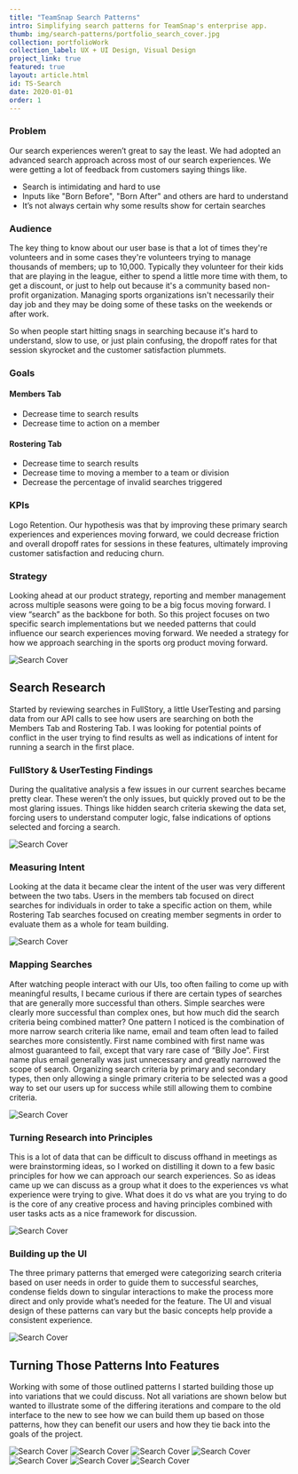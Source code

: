 ```yaml
---
title: "TeamSnap Search Patterns"
intro: Simplifying search patterns for TeamSnap's enterprise app.
thumb: img/search-patterns/portfolio_search_cover.jpg
collection: portfolioWork
collection_label: UX + UI Design, Visual Design
project_link: true
featured: true
layout: article.html
id: TS-Search
date: 2020-01-01
order: 1
---
```


<div class="Article-section">

### Problem

Our search experiences weren’t great to say the least. We had adopted an advanced search approach across most of our search experiences. We were getting a lot of feedback from customers saying things like.

* Search is intimidating and hard to use
* Inputs like "Born Before", "Born After" and others are hard to understand
* It’s not always certain why some results show for certain searches

### Audience

The key thing to know about our user base is that a lot of times they're volunteers and in some cases they're volunteers trying to manage thousands of members; up to 10,000. Typically they volunteer for their kids that are playing in the league, either to spend a little more time with them, to get a discount, or just to help out because it's a community based non-profit organization. Managing sports organizations isn't necessarily their day job and they may be doing some of these tasks on the weekends or after work.

So when people start hitting snags in searching because it's hard to understand, slow to use, or just plain confusing, the dropoff rates for that session skyrocket and the customer satisfaction plummets.

### Goals

#### Members Tab
* Decrease time to search results
* Decrease time to action on a member

#### Rostering Tab
* Decrease time to search results
* Decrease time to moving a member to a team or division
* Decrease the percentage of invalid searches triggered

### KPIs

Logo Retention. Our hypothesis was that by improving these primary search experiences and experiences moving forward, we could decrease friction and overall dropoff rates for sessions in these features, ultimately improving customer satisfaction and reducing churn.

### Strategy

Looking ahead at our product strategy, reporting and member management across multiple seasons were going to be a big focus moving forward. I view “search” as the backbone for both. So this project focuses on two specific search implementations but we needed patterns that could influence our search experiences moving forward. We needed a strategy for how we approach searching in the sports org product moving forward.

</div>

<div class="Reverse-text">

![Search Cover](/../../img/search-patterns/cover_image_behance.jpg)

<div class="Article-section">

## Search Research

Started by reviewing searches in FullStory, a little UserTesting and parsing data from our API calls to see how users are searching on both the Members Tab and Rostering Tab. I was looking for potential points of conflict in the user trying to find results as well as indications of intent for running a search in the first place.

### FullStory & UserTesting Findings

During the qualitative analysis a few issues in our current searches became pretty clear. These weren’t the only issues, but quickly proved out to be the most glaring issues. Things like hidden search criteria skewing the data set, forcing users to understand computer logic, false indications of options selected and forcing a search. 

</div>

![Search Cover](/../../img/search-patterns/Findings_nehance.jpg)

<div class="Article-section">

### Measuring Intent

Looking at the data it became clear the intent of the user was very different between the two tabs. Users in the members tab focused on direct searches for individuals in order to take a specific action on them, while Rostering Tab searches focused on creating member segments in order to evaluate them as a whole for team building.

</div>

![Search Cover](/../../img/search-patterns/comparing_usage_behance.jpg)

<div class="Article-section">

### Mapping Searches

After watching people interact with our UIs, too often failing to come up with meaningful results, I became curious if there are certain types of searches that are generally more successful than others. Simple searches were clearly more successful than complex ones, but how much did the search criteria being combined matter? One pattern I noticed is the combination of more narrow search criteria like name, email and team often lead to failed searches more consistently. First name combined with first name was almost guaranteed to fail, except that vary rare case of “Billy Joe”. First name plus email generally was just unnecessary and greatly narrowed the scope of search. Organizing search criteria by primary and secondary types, then only allowing a single primary criteria to be selected was a good way to set our users up for success while still allowing them to combine criteria.

</div>

![Search Cover](/../../img/search-patterns/mapping-searches_behance.jpg)

<div class="Article-section">

### Turning Research into Principles

This is a lot of data that can be difficult to discuss offhand in meetings as were brainstorming ideas, so I worked on distilling it down to a few basic principles for how we can approach our search experiences. So as ideas came up we can discuss as a group what it does to the experiences vs what experience were trying to give. What does it do vs what are you trying to do is the core of any creative process and having principles combined with user tasks acts as a nice framework for discussion.

</div>

![Search Cover](/../../img/search-patterns/ux_rinciples_behance.jpg)

<div class="Article-section">

### Building up the UI

The three primary patterns that emerged were categorizing search criteria based on user needs in order to guide them to successful searches, condense fields down to singular interactions to make the process more direct and only provide what’s needed for the feature. The UI and visual design of these patterns can vary but the basic concepts help provide a consistent experience.

</div>

![Search Cover](/../../img/search-patterns/defining-patterns-behance.jpg)

<div class="Article-section">

## Turning Those Patterns Into Features

Working with some of those outlined patterns I started building those up into variations that we could discuss. Not all variations are shown below but wanted to illustrate some of the differing iterations and compare to the old interface to the new to see how we can build them up based on those patterns, how they can benefit our users and how they tie back into the goals of the project.

</div>

[//]: # (End revers section)
</div>

<div class="MiddleGround">

![Search Cover](/../../img/search-patterns/Old_Members_Tab_Breakdown.jpg)
![Search Cover](/../../img/search-patterns/New_Members_Tab_Breakdown.jpg)
![Search Cover](/../../img/search-patterns/Type_Ahead_Tab_Breakdown.jpg)
![Search Cover](/../../img/search-patterns/compoun_search_one.jpg)
![Search Cover](/../../img/search-patterns/compound-search_two.jpg)
![Search Cover](/../../img/search-patterns/compound_search_three.jpg)
![Search Cover](/../../img/search-patterns/UI-Kit_behance.jpg)

[//]: # (End revers section)
</div>
